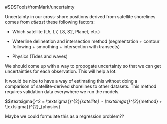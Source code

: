 #SDSTools/fromMark/uncertainty

Uncertainty in our cross-shore positions derived from satellite shorelines comes from $at least$ these following factors:

* Which satellite (L5, L7, L8, S2, Planet, etc.)

* Waterline delineation and intersection method (segmentation + contour following + smoothing + intersection with transects)

* Physics (Tides and waves)

We should come up with a way to propogate uncertainty so that we can get uncertainties for each observation. This will help a lot.

It would be nice to have a way of estimating this without doing a comparison of satellite-derived shorelines to other datasets. This method requires validation data everywhere we run the models.

$$\textsigma{}^2 = \textsigma{}^{2}_{satellite} + \textsimga{}^{2}_{method} + \textsigma{}^{2}_{physics}

Maybe we could formulate this as a regression problem??
